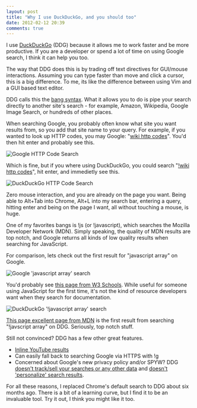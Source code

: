 ```yaml
---
layout: post
title: "Why I use DuckDuckGo, and you should too"
date: 2012-02-12 20:39
comments: true
---
```


I use [DuckDuckGo](http://duckduckgo.com) (DDG) because it allows me to work faster and be more productive. 
If you are a developer or spend a lot of time on using Google search, I think it can help you too.

The way that DDG does this is by trading off text directives for GUI/mouse interactions.
Assuming you can type faster than move and click a cursor, this is a big difference.
To me, its like the difference between using Vim and a GUI based text editor.

DDG calls this the [bang syntax](http://duckduckgo.com/bang.html). What
it allows you to do is pipe your search directly to another site's search - for example,
Amazon, Wikipedia, Google Image Search, or hundreds of other places.

<!--more-->

When searching Google, you probably often know what site you want
results from, so you add that site name to your query.
For example, if you wanted to look up HTTP codes, you may Google: "[wiki http codes](http://www.google.com/#sclient=psy-ab&hl=en&site=&source=hp&q=wiki+http+codes&pbx=1&oq=wiki+http+codes&aq=f&aqi=g1&aql=&gs_sm=3&gs_upl=980l980l0l1507l1l1l0l0l0l0l371l371l3-1l1l0&bav=on.2,or.r_gc.r_pw.,cf.osb&fp=a1f7df59a5e58952&biw=1280&bih=679)".
You'd then hit enter and probably see this.

![Google HTTP Code Search](http://i.imgur.com/7XRdq.jpg)

Which is fine, but if you where using DuckDuckGo, you could search
"[!wiki http codes](http://duckduckgo.com/?q=!wiki+http+codes)", hit
enter, and immedietly see this.

![DuckDuckGo HTTP Code Search](http://i.imgur.com/m4bMu.jpg)

Zero mouse interaction, and you are already on the page you want. Being
able to Alt+Tab into Chrome, Alt+L into my search bar, entering a query,
hitting enter and being on the page I want, all without touching a mouse, is huge.

One of my favorites bangs is !js (or !javascript), which searches the Mozilla
Developer Network (MDN). Simply speaking, the quality of MDN results are top
notch, and Google returns all kinds of low quality results when searching
for JavaScript.

For comparison, lets check out the first result for "javascript array" on Google.

![Google 'javascript array' search](http://i.imgur.com/H9EY8.jpg)

You'd probably see [this page from W3 Schools](http://www.w3schools.com/js/js_obj_array.asp).
While useful for someone using JavaScript for the first time, it's not
the kind of resource developers want when they search for documentation.

![DuckDuckGo '!javascript array' search](http://i.imgur.com/28vdh.jpg)

[This page excellent page from MDN](https://developer.mozilla.org/en/JavaScript/Reference/Global_Objects/Array) is the first result from searching "!javscript array" on DDG. Seriously, top notch stuff.

Still not convinced? DDG has a few other great features.

* [Inline YouTube results](http://duckduckgo.com/?q=usher+goat)
* Can easily fall back to searching Google via HTTPS with !g
* Concerned about Google's new privacy policy and/or SPYW? DDG [doesn't track/sell your searches or any other data](http://donttrack.us/) and [doesn't 'personalize' search results](http://dontbubble.us/).

For all these reasons, I replaced Chrome's default search to DDG about six months ago.
There is a bit of a learning curve, but I find it to be an invaluable tool.
Try it out, I think you might like it too.
